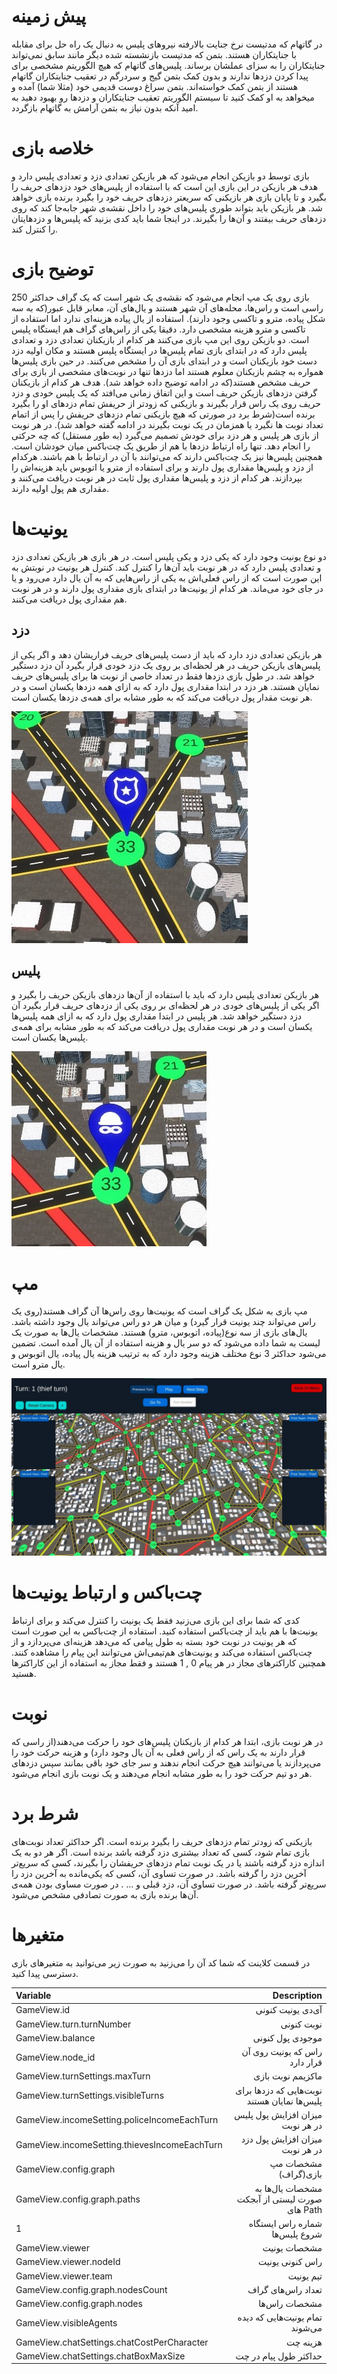 # پیش زمینه
در گاتهام که مدتیست نرخ جنایت بالارفته نیروهای پلیس به دنبال یک راه حل برای مقابله با جنایتکاران هستند. بتمن که مدتیست بازنشسته شده دیگر مانند سابق نمی‌تواند جنایتکاران را به سزای عملشان برساند. پلیس‌های گاتهام که هیچ الگوریتم مشخصی برای پیدا کردن دزدها ندارند و بدون کمک بتمن گیج و سردرگم در تعقیب جنایتکاران گاتهام هستند از بتمن کمک خواسته‌اند. بتمن سراغ دوست قدیمی خود (مثلا شما) آمده و میخواهد به او کمک کنید تا سیستم الگوریتم تعقیب جنایتکاران و دزدها رو بهبود دهید به امید آنکه بدون نیاز به بتمن آرامش به گاتهام بازگردد.

# خلاصه بازی
بازی توسط دو بازیکن انجام می‌شود که هر بازیکن تعدادی دزد و تعدادی پلیس دارد و هدف هر بازیکن در این بازی این است که با استفاده از پلیس‌های خود دزدهای حریف را بگیرد و تا پایان بازی هر بازیکنی که سریعتر دزد‌های حریف خود را بگیرد برنده بازی خواهد شد. هر بازیکن باید بتواند طوری پلیس‌های خود را داخل نقشه‌ی شهر جابه‌جا کند که روی دزد‌های حریف بیفتند و آن‌ها را بگیرند. در اینجا شما باید کدی بزنید که پلیس‌ها و دزد‌هایتان را کنترل کند.

# توضیح بازی
بازی روی یک مپ انجام می‌شود که نقشه‌ی یک شهر است که یک گراف حداکثر 250 راسی است و راس‌ها، محله‌های آن شهر هستند و یال‌های آن، معابر قابل عبور(که به سه شکل پیاده، مترو و تاکسی وجود دارند). استفاده از یال پیاده هزینه‌ای ندارد اما استفاده از تاکسی و مترو هزینه مشخصی دارد. دقیقا یکی از راس‌های گراف هم ایستگاه پلیس است. دو بازیکن روی این مپ بازی می‌کنند هر کدام از بازیکنان تعدادی دزد و تعدادی پلیس دارد که در ابتدای بازی تمام پلیس‌ها در ایستگاه پلیس هستند و مکان اولیه دزد دست خود بازیکنان است و در ابتدای بازی آن را مشخص می‌کنند. در حین بازی پلیس‌ها همواره به چشم بازیکنان معلوم هستند اما دزد‌ها تنها در نوبت‌های مشخصی از بازی برای حریف مشخص هستند(که در ادامه توضیح داده خواهد شد). هدف هر کدام از بازیکنان گرفتن دزدهای بازیکن حریف است و این اتفاق زمانی می‌افتد که یک پلیس خودی و دزد حریف روی یک راس قرار بگیرند و بازیکنی که زودتر از حریفش تمام دزدهای او را بگیرد برنده است(شرط برد در صورتی که هیچ بازیکنی تمام دزدهای حریفش را پس از اتمام تعداد نوبت ها نگیرد یا همزمان در یک نوبت بگیرند در ادامه گفته خواهد شد). در هر نوبت از بازی هر پلیس و هر دزد برای خودش تصمیم می‌گیرد (به طور مستقل) که چه حرکتی را انجام دهد. تنها راه ارتباط دزدها با هم از طریق یک چت‌باکس میان خودشان است. همچنین پلیس‌ها نیز یک چت‌باکس دارند که می‌توانند با آن در ارتباط با هم باشند. هرکدام از دزد‌ و پلیس‌ها مقداری پول دارند و برای استفاده از مترو یا اتوبوس باید هزینه‌اش را بپردازند. هر کدام از دزد و پلیس‌ها مقداری پول ثابت در هر نوبت دریافت می‌کنند و مقداری هم پول اولیه دارند.

# یونیت‌ها
دو نوع یونیت وجود دارد که یکی دزد و یکی پلیس است. در هر بازی هر بازیکن تعدادی دزد و  تعدادی پلیس دارد که در هر نوبت باید آن‌ها را کنترل کند. کنترل هر یونیت در نوبتش به این صورت است که از راس فعلی‌اش به یکی از راس‌هایی که به آن یال دارد می‌رود و یا در جای خود می‌ماند. هر کدام از یونیت‌ها در ابتدای بازی مقداری پول دارند و در هر نوبت هم مقداری پول دریافت می‌کنند.

## دزد
هر بازیکن تعدادی دزد دارد که باید از دست پلیس‌های حریف فراریشان دهد و اگر یکی از پلیس‌های بازیکن حریف در هر لحظه‌ای بر روی یک دزد خودی قرار بگیرد آن دزد دستگیر خواهد شد.
در طول بازی دزدها فقط در تعداد خاصی از نوبت ها برای پلیس‌های حریف نمایان هستند.
هر دزد در ابتدا مقداری پول دارد که به ازای همه دزدها یکسان است و در هر نوبت مقدار پول دریافت می‌کند که به طور مشابه برای همه‌ی دزدها یکسان است.

![rubber](https://github.com/SharifAIChallenge/AIC22-Doc/blob/main/images/robber.jpg?raw=true)

## پلیس
هر بازیکن تعدادی پلیس دارد که باید با استفاده از آن‌ها دزدهای بازیکن حریف را بگیرد و اگر یکی از پلیس‌های خودی در هر لحظه‌ای بر روی یکی از دزدهای حریف قرار بگیرد آن دزد دستگیر خواهد شد.
هر پلیس در ابتدا مقداری پول دارد که به ازای همه پلیس‌ها یکسان است و در هر نوبت مقداری پول دریافت می‌کند که به طور مشابه برای همه‌ی پلیس‌ها یکسان است.

![police](https://github.com/SharifAIChallenge/AIC22-Doc/blob/main/images/police.jpg?raw=true)


# مپ
مپ بازی به شکل یک گراف است که یونیت‌ها روی راس‌ها آن گراف هستند(روی یک راس می‌تواند چند یونیت قرار گیرد) و میان هر دو راس می‌تواند یال وجود داشته باشد. یال‌های بازی از سه نوع(پیاده، اتوبوس، مترو) هستند. مشخصات یال‌ها به صورت یک لیست به شما داده می‌شود که دو سر یال و هزینه استفاده از آن یال آمده است. تضمین می‌شود حداکثر 3 نوع مختلف هزینه وجود دارد که به ترتیب هزینه یال پیاده، یال اتوبوس و یال مترو است.

![rubbet](https://github.com/SharifAIChallenge/AIC22-Doc/blob/main/images/map.jpg?raw=true)


# چت‌باکس و ارتباط یونیت‌ها
کدی که شما برای این بازی می‌زنید فقط یک یونیت را کنترل می‌کند و برای ارتباط یونیت‌ها با هم باید از چت‌باکس استفاده کنید. استفاده از چت‌باکس به این صورت است که هر یونیت در نوبت خود بسته به طول پیامی که می‌دهد هزینه‌ای می‌پردازد و از چت‌باکس استفاده می‌کند و یونیت‌های هم‌تیمی‌اش می‌توانند این پیام را مشاهده کنند. همچنین کاراکترهای مجاز در هر پیام 0 , 1 هستند و فقط مجاز به استفاده از این کاراکترها هستید.

# نوبت
در هر نوبت بازی،  ابتدا هر کدام از بازیکنان پلیس‌های خود را حرکت می‌دهند(از راسی که قرار دارند به یک راس که از راس فعلی به آن یال وجود دارد) و هزینه حرکت خود را می‌پردازند یا می‌توانند هیچ حرکت انجام ندهند و سر جای خود باقی بمانند سپس دزد‌های هر دو تیم حرکت خود را به طور مشابه انجام می‌دهند و یک نوبت بازی انجام می‌شود.

# شرط برد
بازیکنی که زودتر تمام دزدهای حریف را بگیرد برنده است. اگر حداکثر تعداد نوبت‌های بازی تمام شود، کسی که تعداد بیشتری دزد گرفته باشد برنده است. اگر هر دو به یک اندازه دزد گرفته باشند یا در یک نوبت تمام دزدهای حریفشان را بگیرند، کسی که سریع‌تر آخرین دزد را گرفته باشد. در صورت تساوی آن، کسی که یکی‌مانده به آخرین دزد را سریع‌تر گرفته باشد. در صورت تساوی آن، دزد قبلی و … . در صورت مساوی بودن همه‌ی آن‌ها برنده بازی به صورت تصادفی مشخص می‌شود.

# متغیرها
در قسمت کلاینت که شما کد آن را می‌زنید به صورت زیر می‌توانید به متغیرهای بازی دسترسی پیدا کنید.

| **Variable** |  **Description**  |
|:-------------|--------------------------:|
|GameView.id |  آی‌دی یونیت کنونی |
|GameView.turn.turnNumber |  نوبت کنونی|
|GameView.balance |  موجودی پول کنونی|
|GameView.node_id |  راس که یونیت روی آن قرار دارد     |
|GameView.turnSettings.maxTurn |  ماکزیمم نوبت بازی            |
|GameView.turnSettings.visibleTurns |  نوبت‌هایی که دزدها برای پلیس‌ها نمایان هستند |
|GameView.incomeSetting.policeIncomeEachTurn |  میزان افزایش پول پلیس در هر نوبت   |
|GameView.incomeSetting.thievesIncomeEachTurn |  میزان افزایش پول دزد در هر نوبت |
|GameView.config.graph |  مشخصات مپ بازی(گراف)  |
|GameView.config.graph.paths |  مشخصات یال‌ها به صورت لیستی از آبجکت های Path  |
|1 |  شماره راس ایستگاه شروع پلیس‌ها  |
|GameView.viewer |  مشخصات یونیت            |
|GameView.viewer.nodeId |  راس کنونی یونیت     |
|GameView.viewer.team |  تیم یونیت       |
|GameView.config.graph.nodesCount |  تعداد راس‌های گراف  |
|GameView.config.graph.nodes |  مشخصات راس‌ها       |
|GameView.visibleAgents |  تمام یونیت‌هایی که دیده می‌شوند   |
|GameView.chatSettings.chatCostPerCharacter |  هزینه چت |
|GameView.chatSettings.chatBoxMaxSize |  حداکثر طول پیام در چت|
